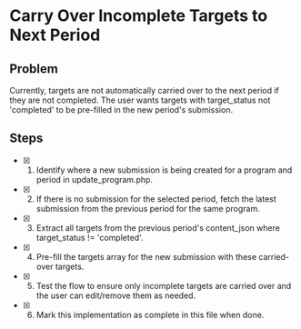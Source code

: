 # Carry Over Incomplete Targets to Next Period

## Problem
Currently, targets are not automatically carried over to the next period if they are not completed. The user wants targets with target_status not 'completed' to be pre-filled in the new period's submission.

## Steps
- [x] 1. Identify where a new submission is being created for a program and period in update_program.php.
- [x] 2. If there is no submission for the selected period, fetch the latest submission from the previous period for the same program.
- [x] 3. Extract all targets from the previous period's content_json where target_status != 'completed'.
- [x] 4. Pre-fill the targets array for the new submission with these carried-over targets.
- [x] 5. Test the flow to ensure only incomplete targets are carried over and the user can edit/remove them as needed.
- [x] 6. Mark this implementation as complete in this file when done. 